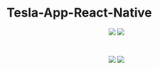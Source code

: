 # Tesla-App-React-Native


<div align="center">

<img src="https://user-images.githubusercontent.com/73642253/116429220-5ca27c00-a84e-11eb-9d41-9359aaf1c01f.png" />


<img src="https://user-images.githubusercontent.com/73642253/116429224-5d3b1280-a84e-11eb-88ce-c7a2e3680eaa.png" />

</div>


&nbsp;

<div align="center">

<img src="https://user-images.githubusercontent.com/73642253/116429226-5dd3a900-a84e-11eb-8a33-7825388f2daa.png" />


<img src="https://user-images.githubusercontent.com/73642253/116429229-5dd3a900-a84e-11eb-8394-5f8916d2242b.png" />



</div>

